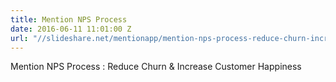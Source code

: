 ```yaml
---
title: Mention NPS Process
date: 2016-06-11 11:01:00 Z
url: "//slideshare.net/mentionapp/mention-nps-process-reduce-churn-increase-customer-hapiness"
---
```


Mention NPS Process : Reduce Churn & Increase Customer Happiness